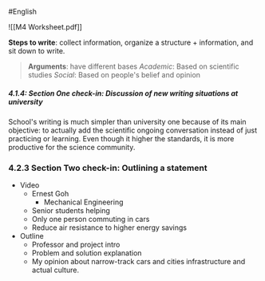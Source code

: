 #English 

![[M4 Worksheet.pdf]]

**Steps to write**: collect information, organize a structure + information, and sit down to write.


> **Arguments**: have different bases
> 	*Academic*: Based on scientific studies
> 	*Social*: Based on people's belief and opinion


##### 4.1.4: Section One check-in: Discussion of new writing situations at university

School's writing is much simpler than university one because of its main objective: to actually add the scientific ongoing conversation instead of just practicing or learning. Even though it higher the standards, it is more productive for the science community.

### 4.2.3 Section Two check-in: Outlining a statement

- Video
	- Ernest Goh
		- Mechanical Engineering
	- Senior students helping
	- Only one person commuting in cars
	- Reduce air resistance to higher energy savings
- Outline
	- Professor and project intro
	- Problem and solution explanation
	- My opinion about narrow-track cars and cities infrastructure and actual culture.
